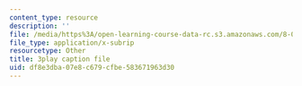 ```yaml
---
content_type: resource
description: ''
file: /media/https%3A/open-learning-course-data-rc.s3.amazonaws.com/8-03sc-physics-iii-vibrations-and-waves-fall-2016/df8e3dba07e8c679cfbe583671963d30_I0YACDaY-ww.srt
file_type: application/x-subrip
resourcetype: Other
title: 3play caption file
uid: df8e3dba-07e8-c679-cfbe-583671963d30
---
```

